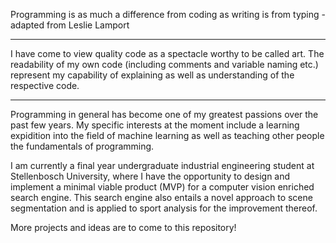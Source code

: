 Programming is as much a difference from coding as writing is from typing - adapted from Leslie Lamport

-------------------------------------------------------------------------------------------------------------------------------------------------------------------------

I have come to view quality code as a spectacle worthy to be called art. The readability of my own code (including comments and variable naming etc.) represent my capability of explaining as well as understanding of the respective code.

-------------------------------------------------------------------------------------------------------------------------------------------------------------------------

Programming in general has become one of my greatest passions over the past few years. My specific interests at the moment include a learning expidition into the field of machine learning as well as teaching other people the fundamentals of programming.

I am currently a final year undergraduate industrial engineering student at Stellenbosch University, where I have the opportunity to design and implement a minimal viable product (MVP) for a computer vision enriched search engine. This search engine also entails a novel approach to scene segmentation and is applied to sport analysis for the improvement thereof.

More projects and ideas are to come to this repository!
